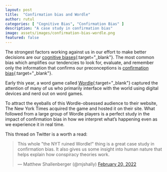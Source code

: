```yaml
---
layout: post
title:  "Confirmation bias and Wordle"
author: rutul
categories: [ "Cognitive Bias", "Confirmation Bias" ]
description: "A case study in confirmation bias"
image: assets/images/confirmation-bias-wordle.png
featured: false
---
```

The strongest factors working against us in our effort to make better decisions are our [cognitive biases](https://en.wikipedia.org/wiki/List_of_cognitive_biases){:target="_blank"}. The most common bias which amplifies our tendencies to look for, evaluate, and remember only the information that confirms our preconceptions is [confirmation bias](https://en.wikipedia.org/wiki/List_of_cognitive_biases#Confirmation_bias){:target="_blank"}.

Early this year, a word game called [Wordle](https://www.nytimes.com/games/wordle/index.html){:target="_blank"} captured the attention of many of us who primarily interface with the world using digital devices and nerd out on word games.

To attract the eyeballs of this Wordle-obsessed audience to their website, The New York Times acquired the game and hosted it on their site. What followed from a large group of Wordle players is a perfect study in the impact of confirmation bias in how we interpret what’s happening even as we experience it in real time.

This thread on Twitter is a worth a read:

<blockquote class="twitter-tweet"><p lang="en" dir="ltr">This whole &quot;the NYT ruined Wordle!&quot; thing is a great case study in confirmation bias. It also gives us some insight into human nature that helps explain how conspiracy theories work.</p>&mdash; Matthew Shallenberger (@mjshally) <a href="https://twitter.com/mjshally/status/1495458810177245184?ref_src=twsrc%5Etfw">February 20, 2022</a></blockquote> <script async src="https://platform.twitter.com/widgets.js" charset="utf-8"></script>
